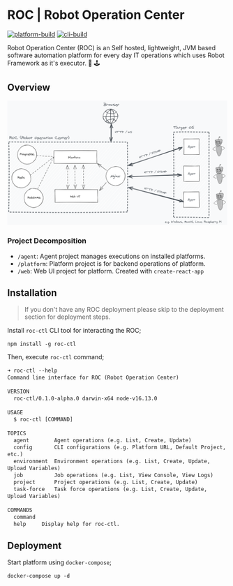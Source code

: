 # ROC | Robot Operation Center

[![platform-build](https://github.com/yusufcanb/roc/actions/workflows/platform-ci.yml/badge.svg?branch=master)](https://github.com/yusufcanb/roc/actions/workflows/platform-ci.yml)
[![cli-build](https://github.com/yusufcanb/roc/actions/workflows/npm-build.yml/badge.svg?branch=master)](https://github.com/yusufcanb/roc/actions/workflows/npm-build.yml)

Robot Operation Center (ROC) is an Self hosted, lightweight, JVM based software automation platform for every day IT
operations which uses Robot Framework as it's executor. 🤖 🕹

## Overview

![System Overview](./docs/assets/system-overview.png)

### Project Decomposition

- `/agent`: Agent project manages executions on installed platforms.
- `/platform`: Platform project is for backend operations of platform.
- `/web`: Web UI project for platform. Created with `create-react-app`

## Installation

> If you don't have any ROC deployment please skip to the deployment section for deployment steps.


Install ```roc-ctl``` CLI tool for interacting the ROC;


```
npm install -g roc-ctl
```

Then, execute `roc-ctl` command;

```
➜ roc-ctl --help   
Command line interface for ROC (Robot Operation Center)

VERSION
  roc-ctl/0.1.0-alpha.0 darwin-x64 node-v16.13.0

USAGE
  $ roc-ctl [COMMAND]

TOPICS
  agent        Agent operations (e.g. List, Create, Update)
  config       CLI configurations (e.g. Platform URL, Default Project, etc.)
  environment  Environment operations (e.g. List, Create, Update, Upload Variables)
  job          Job operations (e.g. List, View Console, View Logs)
  project      Project operations (e.g. List, Create, Update)
  task-force   Task force operations (e.g. List, Create, Update, Upload Variables)

COMMANDS
  command
  help     Display help for roc-ctl.
```


## Deployment

Start platform using `docker-compose`;

```
docker-compose up -d
```

